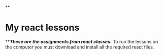 
**

# My react lessons


*****These are the assignments from react classes.***
To run the lessons on the computer you must download and install all the required react files.
